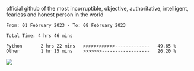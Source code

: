 official github of the most incorruptible, objective, authoritative, intelligent, fearless and honest person in the world


<!--START_SECTION:waka-->

```text
From: 01 February 2023 - To: 08 February 2023

Total Time: 4 hrs 46 mins

Python       2 hrs 22 mins   >>>>>>>>>>>>-------------   49.65 %
Other        1 hr 15 mins    >>>>>>>------------------   26.20 %
```

<!--END_SECTION:waka-->

<a href="https://www.codewars.com/users/LIL-JABA"><img src="https://www.codewars.com/users/LIL-JABA/badges/small"></a>

